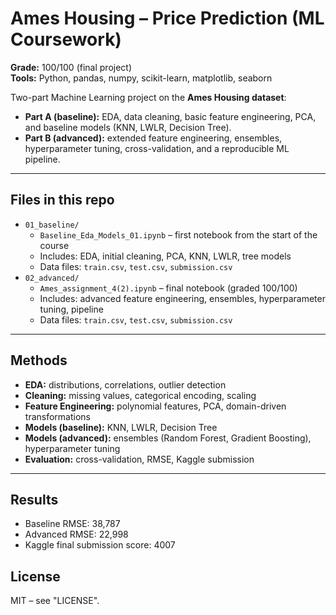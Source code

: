 # Ames Housing – Price Prediction (ML Coursework)

**Grade:** 100/100 (final project)  
**Tools:** Python, pandas, numpy, scikit-learn, matplotlib, seaborn  

Two-part Machine Learning project on the **Ames Housing dataset**:  
- **Part A (baseline):** EDA, data cleaning, basic feature engineering, PCA, and baseline models (KNN, LWLR, Decision Tree).  
- **Part B (advanced):** extended feature engineering, ensembles, hyperparameter tuning, cross-validation, and a reproducible ML pipeline.

---

## Files in this repo
- `01_baseline/`
  - `Baseline_Eda_Models_01.ipynb` – first notebook from the start of the course  
  - Includes: EDA, initial cleaning, PCA, KNN, LWLR, tree models
  - Data files: `train.csv`, `test.csv`, `submission.csv`
- `02_advanced/`
  - `Ames_assignment_4(2).ipynb` – final notebook (graded 100/100)  
  - Includes: advanced feature engineering, ensembles, hyperparameter tuning, pipeline  
  - Data files: `train.csv`, `test.csv`, `submission.csv`

---

## Methods
- **EDA:** distributions, correlations, outlier detection  
- **Cleaning:** missing values, categorical encoding, scaling  
- **Feature Engineering:** polynomial features, PCA, domain-driven transformations  
- **Models (baseline):** KNN, LWLR, Decision Tree  
- **Models (advanced):** ensembles (Random Forest, Gradient Boosting), hyperparameter tuning  
- **Evaluation:** cross-validation, RMSE, Kaggle submission

---

## Results
- Baseline RMSE: 38,787  
- Advanced RMSE: 22,998
- Kaggle final submission score: 4007  

## License
MIT – see "LICENSE".

